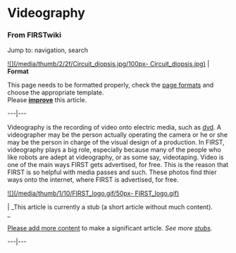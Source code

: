 
# Videography

### From FIRSTwiki

Jump to: navigation, search

[![](/media/thumb/2/2f/Circuit_diopsis.jpg/100px-
Circuit_diopsis.jpg)](/index.php/Image:Circuit_diopsis.jpg "" ) |  **Format**  

This page needs to be formatted properly, check the [page
formats](/index.php/FIRSTwiki:Page_formats "FIRSTwiki:Page formats" ) and
choose the appropriate template.  
Please
**[improve](http://www.firstwiki.net/index.php?title=Videography&action=edit
"http://www.firstwiki.net/index.php?title=Videography&action=edit" )** this
article.  
  
---|---  
  
  

Videography is the recording of video onto electric media, such as
[dvd](/index.php?title=Dvd&action=edit "Dvd" ). A videographer may be the
person actually operating the camera or he or she may be the person in charge
of the visual design of a production. In FIRST, videography plays a big role,
especially because many of the people who like robots are adept at
videography, or as some say, videotaping. Video is one of the main ways FIRST
gets advertised, for free. This is the reason that FIRST is so helpful with
media passes and such. These photos find thier ways onto the internet, where
FIRST is advertised, for free.

  

[![](/media/thumb/1/10/FIRST_logo.gif/50px-
FIRST_logo.gif)](/index.php/Image:FIRST_logo.gif "" )

|  _This article is currently a stub (a short article without much content).  
_

[Please add more
content](http://www.firstwiki.net/index.php?title=Videography&action=edit
"http://www.firstwiki.net/index.php?title=Videography&action=edit" ) to make a
significant article. _See more [stubs](/index.php/Special:Shortpages
"Special:Shortpages" )._  
  
---|---  
  
